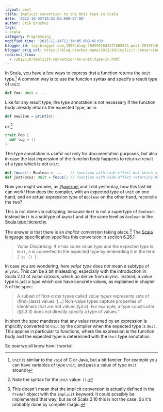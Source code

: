 ```yaml
---
layout: post
title: Implicit conversion to the Unit type in Scala
date: '2012-10-05T10:02:00.000-07:00'
author: Erik Bruchez
tags:
- scala
category: Programming
modified_time: '2015-11-14T11:34:05.808-08:00'
blogger_id: tag:blogger.com,1999:blog-2849901641571065621.post-2619114618400983867
blogger_orig_url: https://blog.bruchez.name/2012/10/implicit-conversion-to-unit-type-in.html
redirect_from:
  - /2012/10/implicit-conversion-to-unit-type-in.html
---
```


In Scala, you have a few ways to express that a function returns the `Unit` type.[^1] A common way is to use the
function syntax and specify a result type of `Unit`:

```scala
def foo: Unit = ...
```

Like for any result type, the type annotation is not necessary if the function body already returns the expected type,
as in:

```scala
def newline = println()
```

or:[^2]

```scala
trait Foo {
  def log = ()
}
```

The type annotation is useful not only for documentation purposes, but also in case the last expression of the
function body happens to return a result of a type which is not `Unit`:

```scala
def focus(): Boolean = ...    // function with side effect but which also returns a value
def justFocus: Unit = focus() // function with side effect returning Unit
```

Now you might wonder, as [@avernet](https://twitter.com/avernet) and I did yesterday, how this last bit can work!
How does the compiler, with an expected type of `Unit` on one hand, and an actual expression type of `Boolean` on the other hand,
reconcile the two?

This is not done via subtyping, because `Unit` is not a supertype of `Boolean`: instead `Unit` is a subtype of `AnyVal`
and at the same level as `Boolean` in the [Scala type hierarchy](http://www.scala-lang.org/node/128).

The answer is that there is an *implicit conversion* taking place.[^3] The [Scala language
specification](http://www.scala-lang.org/docu/files/ScalaReference.pdf) specifies this conversion in section 6.26.1:

> *Value Discarding*. If *e* has some value type and the expected type is `Unit`, *e* is converted to the expected type
> by embedding it in the term `{ e; () }`.

In case you are wondering, here *value type* does *not* mean a subtype of `AnyVal`. This can be a bit misleading,
especially with the introduction in Scala 2.10 of *value classes*, which *do* derive from `AnyVal`. Instead, a value
type is just a type which can have concrete values, as explained in chapter 3 of the spec:

> A subset of first-order types called *value types* represents sets of (first-class) values. […] Non-value types
> capture properties of identifiers that are not values (§3.3). For example, a type constructor (§3.3.3) does not
> directly specify a type of values."

In short the spec mandates that any value returned by an expression is implicitly converted to
`Unit` by the compiler when the expected type is `Unit`. This applies in particular to functions, where the
expression is the function body and the expected type is determined with the `Unit` type annotation.

So now we all know how it works!

[^1]: `Unit` is similar to the `void` of C or Java, but a bit fancier. For example you can have variables of type `Unit`,
and pass a value of type `Unit` around)

[^2]: Note the syntax for the `Unit` value: `()`.

[^3]: This doesn't mean that the implicit conversion is actually defined in the `Predef` object with the `implicit`
keyword. It could possibly be implemented that way, but as of Scala 2.10 this is not the case. So it's probably done by
compiler magic.

